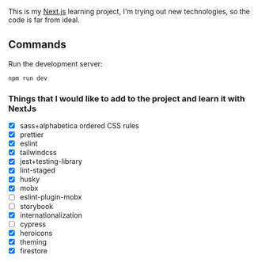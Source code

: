 This is my [Next.js](https://nextjs.org/) learning project, I'm trying out new technologies, so the code is far from ideal.

## Commands

Run the development server:

```bash
npm run dev
```

### Things that I would like to add to the project and learn it with NextJs

- [x] sass+alphabetica ordered CSS rules
- [x] prettier
- [x] eslint
- [x] tailwindcss
- [x] jest+testing-library
- [x] lint-staged
- [x] husky
- [x] mobx
- [ ] eslint-plugin-mobx
- [ ] storybook
- [x] internationalization
- [ ] cypress
- [x] heroicons
- [x] theming
- [x] firestore
